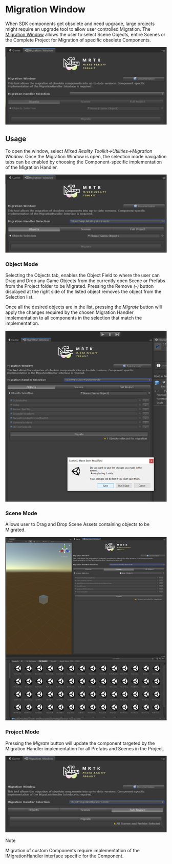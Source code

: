
# Migration Window

When SDK components get obsolete and need upgrade, large projects might require an upgrade tool to allow user controlled Migration.
The [Migration Window](https://github.com/microsoft/MixedRealityToolkit-Unity/tree/mrtk_development/Assets/MixedRealityToolkit.SDK/Experimental/Features/Utilities/Migration/Tools/MigrationWindow) allows the user to select Scene Objects, entire Scenes or the Complete Project for Migration of specific obsolete Components. 

![Migration window](../../Documentation/Images/MigrationWindow/MRTK_Migration_Window.png)


## Usage
To open the window, select *Mixed Reality Toolkit->Utilities->Migration Window*. Once the Migration Window is open, the selection mode navigation tabs can be enabled by choosing the Component-specific implementation of the Migration Handler.  

![Migration selection modes](../../Documentation/Images/MigrationWindow/MRTK_Migration_Modes.png)


### Object Mode
Selecting the Objects tab, enables the Object Field to where the user can Drag and Drop any Game Objects from the currently open Scene or Prefabs from the Project folder to be Migrated.
Pressing the Remove *(-)* button displayed at the right side of the listed object removes the object from the Selection list.

Once all the desired objects are in the list, pressing the *Migrate* button will apply the changes required by the chosen Migration Handler implementation to all components in the selection that match the implementation.

![Selection Migration](../../Documentation/Images/MigrationWindow/MRTK_Object_Migration.png)


### Scene Mode
Allows user to Drag and Drop Scene Assets containing objects to be Migrated.

![Selecting Scenes for Migration](../../Documentation/Images/MigrationWindow/MRTK_Scene_Selection.png)


### Project Mode
Pressing the *Migrate* button will update the component targeted by the Migration Handler implementation for all Prefabs and Scenes in the Project.

![Migrating a complete Project](../../Documentation/Images/MigrationWindow/MRTK_Project_Migration.png)


> [!NOTE]
> Migration of custom Components require implementation of the IMigrationHandler interface specific for the Component.
